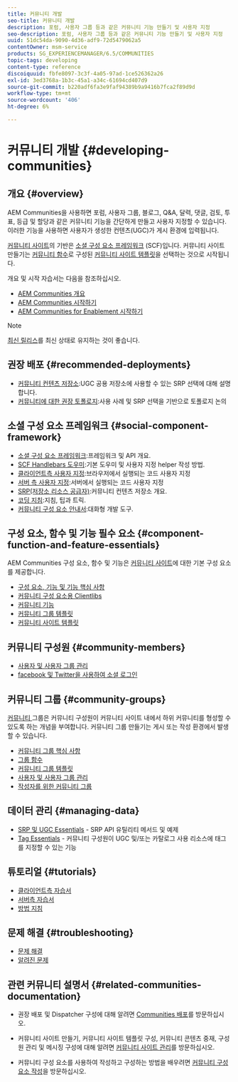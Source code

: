 ```yaml
---
title: 커뮤니티 개발
seo-title: 커뮤니티 개발
description: 포럼, 사용자 그룹 등과 같은 커뮤니티 기능 만들기 및 사용자 지정
seo-description: 포럼, 사용자 그룹 등과 같은 커뮤니티 기능 만들기 및 사용자 지정
uuid: 51dc54da-9090-4d36-adf9-72d5479062a5
contentOwner: msm-service
products: SG_EXPERIENCEMANAGER/6.5/COMMUNITIES
topic-tags: developing
content-type: reference
discoiquuid: fbfe8097-3c3f-4a05-97ad-1ce526362a26
exl-id: 3ed3768a-1b3c-45a1-a34c-61694cd407d9
source-git-commit: b220adf6fa3e9faf94389b9a9416b7fca2f89d9d
workflow-type: tm+mt
source-wordcount: '406'
ht-degree: 6%

---
```


# 커뮤니티 개발 {#developing-communities}

## 개요 {#overview}

AEM Communities을 사용하면 포럼, 사용자 그룹, 블로그, Q&amp;A, 달력, 댓글, 검토, 투표, 등급 및 할당과 같은 커뮤니티 기능을 간단하게 만들고 사용자 지정할 수 있습니다. 이러한 기능을 사용하면 사용자가 생성한 컨텐츠(UGC)가 게시 환경에 입력됩니다.

[커뮤니티 사이트](overview.md#communitiessites)의 기반은 [소셜 구성 요소 프레임워크](scf.md) (SCF)입니다. 커뮤니티 사이트 만들기는 [커뮤니티 함수](functions.md)로 구성된 [커뮤니티 사이트 템플릿](sites-console.md)을 선택하는 것으로 시작됩니다.

개요 및 시작 자습서는 다음을 참조하십시오.

* [AEM Communities 개요](overview.md)
* [AEM Communities 시작하기](getting-started.md)
* [AEM Communities for Enablement 시작하기](getting-started-enablement.md)

>[!NOTE]
> 
>[최신 릴리스](deploy-communities.md#latest-releases)를 최신 상태로 유지하는 것이 좋습니다.

## 권장 배포 {#recommended-deployments}

* [커뮤니티 컨텐츠 저장소](working-with-srp.md):UGC 공용 저장소에 사용할 수 있는 SRP 선택에 대해 설명합니다.
* [커뮤니티에 대한 권장 토폴로지](topologies.md):사용 사례 및 SRP 선택을 기반으로 토폴로지 논의

## 소셜 구성 요소 프레임워크 {#social-component-framework}

* [소셜 구성 요소 프레임워크](scf.md):프레임워크 및 API 개요.
* [SCF Handlebars 도우미](handlebars-helpers.md):기본 도우미 및 사용자 지정 helper 작성 방법.
* [클라이언트측 사용자 지정](client-customize.md):브라우저에서 실행되는 코드 사용자 지정
* [서버 측 사용자 지정](server-customize.md):서버에서 실행되는 코드 사용자 지정
* [SRP(저장소 리소스 공급자)](srp.md):커뮤니티 컨텐츠 저장소 개요.
* [코딩 지침](code-guide.md):지침, 팁과 트릭.
* [커뮤니티 구성 요소 안내서](components-guide.md):대화형 개발 도구.

## 구성 요소, 함수 및 기능 필수 요소 {#component-function-and-feature-essentials}

AEM Communities 구성 요소, 함수 및 기능은 [커뮤니티 사이트](sites-console.md)에 대한 기본 구성 요소를 제공합니다.

* [구성 요소, 기능 및 기능 핵심 사항](essentials.md)
* [커뮤니티 구성 요소용 Clientlibs](clientlibs.md)
* [커뮤니티 기능](functions.md)
* [커뮤니티 그룹 템플릿](tools-groups.md)
* [커뮤니티 사이트 템플릿](sites.md)

## 커뮤니티 구성원 {#community-members}

* [사용자 및 사용자 그룹 관리](users.md)
* [facebook 및 Twitter을 사용하여 소셜 로그인](social-login.md)

## 커뮤니티 그룹 {#community-groups}

[커뮤니티 ](overview.md#communitygroups) 그룹은 커뮤니티 구성원이 커뮤니티 사이트 내에서 하위 커뮤니티를 형성할 수 있도록 하는 개념을 부여합니다. 커뮤니티 그룹 만들기는 게시 또는 작성 환경에서 발생할 수 있습니다.

* [커뮤니티 그룹 핵심 사항](essentials-groups.md)
* [그룹 함수](functions.md#groups-function)
* [커뮤니티 그룹 템플릿](tools-groups.md)
* [사용자 및 사용자 그룹 관리](users.md)
* [작성자를 위한 커뮤니티 그룹](creating-groups.md)

## 데이터 관리 {#managing-data}

* [SRP 및 UGC Essentials](srp-and-ugc.md)  - SRP API 유틸리티 메서드 및 예제
* [Tag Essentials](tag.md)  - 커뮤니티 구성원이 UGC 및/또는 카탈로그 사용 리소스에 태그를 지정할 수 있는 기능

## 튜토리얼 {#tutorials}

* [클라이언트측 자습서](tutorials.md#client-side-customization)
* [서버측 자습서](tutorials.md#server-side-customization)
* [방법 지침](tutorials.md#how-to-instructions)

## 문제 해결 {#troubleshooting}

* [문제 해결](troubleshooting.md)
* [알려진 문제](/help/release-notes/known-issues.md)

## 관련 커뮤니티 설명서 {#related-communities-documentation}

* 권장 배포 및 Dispatcher 구성에 대해 알려면 [Communities 배포](deploy-communities.md)를 방문하십시오.

* 커뮤니티 사이트 만들기, 커뮤니티 사이트 템플릿 구성, 커뮤니티 콘텐츠 중재, 구성원 관리 및 메시징 구성에 대해 알려면 [커뮤니티 사이트 관리](administer-landing.md)를 방문하십시오.

* 커뮤니티 구성 요소를 사용하여 작성하고 구성하는 방법을 배우려면 [커뮤니티 구성 요소 작성](author-communities.md)을 방문하십시오.
